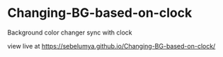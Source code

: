 # Changing-BG-based-on-clock
Background color changer sync with clock

view live at https://sebelumya.github.io/Changing-BG-based-on-clock/

